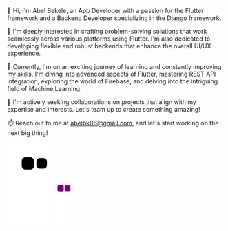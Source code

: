 
👋 Hi, I'm Abel Bekele, an App Developer with a passion for the Flutter framework and a Backend Developer specializing in the Django framework.

👀 I'm deeply interested in crafting problem-solving solutions that work seamlessly across various platforms using Flutter. I'm also dedicated to developing flexible and robust backends that enhance the overall UI/UX experience.

🌱 Currently, I'm on an exciting journey of learning and constantly improving my skills. I'm diving into advanced aspects of Flutter, mastering REST API integration, exploring the world of Firebase, and delving into the intriguing field of Machine Learning.

💞️ I'm actively seeking collaborations on projects that align with my expertise and interests. Let's team up to create something amazing!

📫 Reach out to me at abelbk06@gmail.com, and let's start working on the next big thing!


![Snake animation](https://raw.githubusercontent.com/Abel9436/Abel9436/output/github-contribution-grid-snake.svg)
![Snake animation](https://raw.githubusercontent.com/Abel9436/Abel9436/output/github-contribution-grid-snake.gif)


  



<!---
Abel9436/Abel9436 is a ✨ special ✨ repository because its `README.md` (this file) appears on your GitHub profile.
You can click the Preview link to take a look at your changes.
--->
